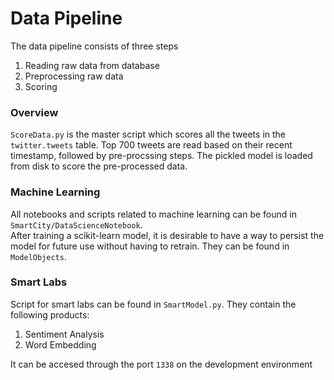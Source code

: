 # Data Pipeline

The data pipeline consists of three steps  
1. Reading raw data from database  
2. Preprocessing raw data  
3. Scoring  

### Overview
`ScoreData.py` is the master script  which scores all the tweets in the `twitter.tweets` table. Top 700 tweets are read based on their recent timestamp, followed by pre-procssing steps. The pickled model is loaded from disk to score the pre-processed data. 

### Machine Learning
All notebooks and scripts related to machine learning can be found in `SmartCity/DataScienceNotebook`.  
After training a scikit-learn model, it is desirable to have a way to persist the model for future use without having to retrain. They can be found in `ModelObjects`.  

### Smart Labs 
Script for smart labs can be found in `SmartModel.py`. They contain the following products:

1. Sentiment Analysis
2. Word Embedding

It can be accesed through the port `1338` on the development environment 
